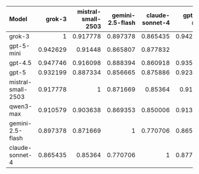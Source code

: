 | Model              |   grok-3 |   mistral-small-2503 |   gemini-2.5-flash |   claude-sonnet-4 |   gpt-5-mini |    gpt-5 |   gpt-4.5 |   qwen3-max |     SUM |
|:-------------------|---------:|---------------------:|-------------------:|------------------:|-------------:|---------:|----------:|------------:|--------:|
| grok-3             | 1        |             0.917778 |           0.897378 |          0.865435 |     0.942629 | 0.932199 |  0.947746 |    0.910579 | 7.41374 |
| gpt-5-mini         | 0.942629 |             0.91448  |           0.865807 |          0.877832 |     1        | 0.923632 |  0.935449 |    0.913274 | 7.3731  |
| gpt-4.5            | 0.947746 |             0.916098 |           0.888394 |          0.860918 |     0.935449 | 0.903498 |  1        |    0.910423 | 7.36253 |
| gpt-5              | 0.932199 |             0.887334 |           0.856665 |          0.875886 |     0.923632 | 1        |  0.903498 |    0.895831 | 7.27504 |
| mistral-small-2503 | 0.917778 |             1        |           0.871669 |          0.85364  |     0.91448  | 0.887334 |  0.916098 |    0.903638 | 7.26464 |
| qwen3-max          | 0.910579 |             0.903638 |           0.869353 |          0.850006 |     0.913274 | 0.895831 |  0.910423 |    1        | 7.2531  |
| gemini-2.5-flash   | 0.897378 |             0.871669 |           1        |          0.770706 |     0.865807 | 0.856665 |  0.888394 |    0.869353 | 7.01997 |
| claude-sonnet-4    | 0.865435 |             0.85364  |           0.770706 |          1        |     0.877832 | 0.875886 |  0.860918 |    0.850006 | 6.95442 |